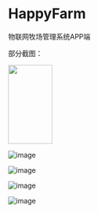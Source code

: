 # HappyFarm



物联网牧场管理系统APP端



部分截图：

<img width = "90" height = "160" src = "https://github.com/birdguan/HappyFarm/blob/master/screenshot/login.jpg"/>


![image](https://github.com/birdguan/HappyFarm/blob/master/screenshot/menu.jpg)


![image](https://github.com/birdguan/HappyFarm/blob/master/screenshot/baseInfo.jpg)


![image](https://github.com/birdguan/HappyFarm/blob/master/screenshot/estrusInfo.jpg)


![image](https://github.com/birdguan/HappyFarm/blob/master/screenshot/msgManager.jpg)

